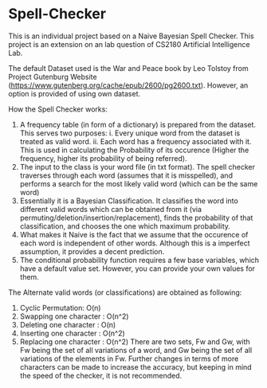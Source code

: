 # Spell-Checker
This is an individual project based on a Naive Bayesian Spell Checker.
This project is an extension on an lab question of CS2180 Artificial Intelligence Lab.

The default Dataset used is the War and Peace book by Leo Tolstoy from Project Gutenburg Website (https://www.gutenberg.org/cache/epub/2600/pg2600.txt).
However, an option is provided of using own dataset.

How the Spell Checker works:
1. A frequency table (in form of a dictionary) is prepared from the dataset. This serves two purposes:
  i. Every unique word from the dataset is treated as valid word.
  ii. Each word has a frequency associated with it. This is used in calculating the Probability of its occurence (Higher the frequency, higher its probability of being referred).
2. The input to the class is your word file (in txt format). The spell checker traverses through each word (assumes that it is misspelled), and performs a search for the most likely valid word (which can be the same word)
3. Essentially it is a Bayesian Classification. It classifies the word into different valid words which can be obtained from it (via permuting/deletion/insertion/replacement), finds the probability of that classification, and chooses the one which maximum probability.
4. What makes it Naive is the fact that we assume that the occurence of each word is independent of other words. Although this is a imperfect assumption, it provides a decent prediction.
5. The conditional probability function requires a few base variables, which have a default value set. However, you can provide your own values for them.

The Alternate valid words (or classifications) are obtained as following:
1. Cyclic Permutation: O(n)
2. Swapping one character : O(n^2)
3. Deleting one character : O(n)
4. Inserting one character : O(n^2)
5. Replacing one character : O(n^2)
There are two sets, Fw and Gw, with Fw being the set of all variations of a word, and Gw being the set of all variations of the elements in Fw.
Further changes in terms of more characters can be made to increase the accuracy, but keeping in mind the speed of the checker, it is not recommended.
